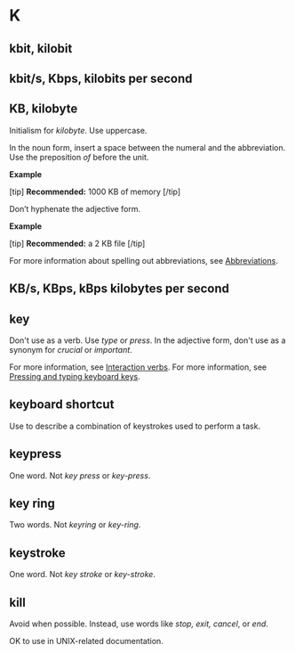 # K

## kbit, kilobit
## kbit/s, Kbps, kilobits per second

## KB, kilobyte

Initialism for *kilobyte*. Use uppercase.

In the noun form, insert a space between the numeral and the abbreviation. Use the preposition *of* before the unit.

**Example**  

[tip] **Recommended:** 1000 KB of memory [/tip]  

Don’t hyphenate the adjective form.

**Example**  

[tip] **Recommended:** a 2 KB file [/tip]  

For more information about spelling out abbreviations, see [Abbreviations]().

## KB/s, KBps, kBps kilobytes per second

## key

Don't use as a verb. Use *type* or *press*. In the adjective form, don't use as a synonym for *crucial* or *important*.



For more information, see [Interaction verbs](ui-elements.md).
For more information, see [Pressing and typing keyboard keys](ui-elements.md).

## keyboard shortcut

Use to describe a combination of keystrokes used to perform a task.

## keypress

One word. Not *key press* or *key-press*.

## key ring

Two words. Not *keyring* or *key-ring*.

## keystroke

One word. Not *key stroke* or *key-stroke*.

## kill

Avoid when possible. Instead, use words like *stop, exit, cancel*, or *end*.

OK to use in UNIX-related documentation.
